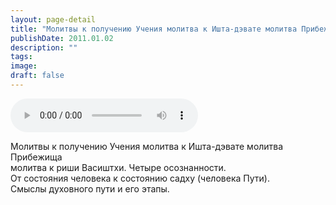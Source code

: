 ```yaml
---
layout: page-detail
title: "Молитвы к получению Учения молитва к Ишта-дэвате молитва Прибежища<br> молитва к риши Васиштхи"
publishDate: 2011.01.02
description: ""
tags:
image:
draft: false
---
```


<audio title="2011.01.02 - Молитвы к получению Учения молитва к Ишта-дэвате молитва Прибежища<br> молитва к риши Васиштхи.mp3" src="/upload/iblock/3d2/3d2dcded315dcca3eb37681c8c19220f.mp3" controls=""></audio>

 Молитвы к получению Учения молитва к Ишта-дэвате молитва Прибежища  
 молитва к риши Васиштхи. Четыре осознанности.  
 От состояния человека к состоянию садху (человека Пути).  
 Смыслы духовного пути и его этапы.  

  

